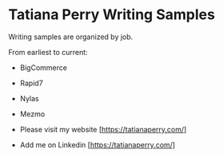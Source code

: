 # Tatiana Perry Writing Samples

Writing samples are organized by job.

From earliest to current:

- BigCommerce
- Rapid7
- Nylas
- Mezmo

- Please visit my website [https://tatianaperry.com/]
- Add me on Linkedin [https://tatianaperry.com/]